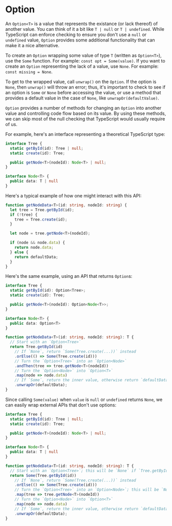# Option

An `Option<T>` is a value that represents the existance (or lack thereof) of another value. You can think of it a bit like `T | null` or `T | undefined`. While TypeScript can enforce checking to ensure you don't use a `null` or `undefined` value, `Option` provides some additional functionality that can make it a nice alternative.

To create an `Option` wrapping some value of type `T` (written as `Option<T>`), use the `Some` function. For example: `const opt = Some(value)`. If you want to create an `Option` representing the lack of a value, use `None`. For example: `const missing = None`.

To get to the wrapped value, call `unwrap()` on the `Option`. If the option is `None`, then `unwrap()` will throw an error; thus, it's important to check to see if an option is `Some` or `None` before accessing the value, or use a method that provides a default value in the case of `None`, like `unwrapOr(defaultValue)`.

`Option` provides a number of methods for changing an `Option` into another value and controlling code flow based on its value. By using these methods, we can skip most of the null checking that TypeScript would usually require of us.

For example, here's an interface representing a theoretical TypeScript type:

```typescript
interface Tree {
  static getById(id): Tree | null;
  static create(id): Tree;

  public getNode<T>(nodeId): Node<T> | null;
}

interface Node<T> {
  public data: T | null
}
```

Here's a typical example of how one might interact with this API:

```typescript
function getNodeData<T>(id: string, nodeId: string) {
  let tree = Tree.getById(id);
  if (!tree) {
    tree = Tree.create(id);
  }

  let node = tree.getNode<T>(nodeId);

  if (node && node.data) {
    return node.data;
  } else {
    return defaultData;
  }
}
```

Here's the same example, using an API that returns `Option`s:

```typescript
interface Tree {
  static getById(id): Option<Tree>;
  static create(id): Tree;

  public getNode<T>(nodeId): Option<Node<T>>;
}

interface Node<T> {
  public data: Option<T>
}

function getNodeData<T>(id: string, nodeId: string): T {
  // Start with an `Option<Tree>`
  return Tree.getById(id)
    // If `None`, return `Some(Tree.create(...))` instead
    .orElse(() => Some(Tree.create(id)))
    // Turn the `Option<Tree>` into an `Option<Node>`
    .andThen(tree => tree.getNode<T>(nodeId))
    // Turn the `Option<Node>` into `Option<T>`
    .map(node => node.data)
    // If `Some`, return the inner value, otherwise return `defaultData`
    .unwrapOr(defaultData);
}
```

Since calling `Some(value)` when `value` is `null` or `undefined` returns `None`, we can easily wrap external APIs that don't use options:

```typescript
interface Tree {
  static getById(id): Tree | null;
  static create(id): Tree;

  public getNode<T>(nodeId): Node<T> | null;
}

interface Node<T> {
  public data: T | null
}

function getNodeData<T>(id: string, nodeId: string): T {
  // Start with an `Option<Tree>`; this will be `None` if `Tree.getById()` returns `null`
  return Some(Tree.getById(id))
    // If `None`, return `Some(Tree.create(...))` instead
    .orElse(() => Some(Tree.create(id)))
    // Turn the `Option<Tree>` into an `Option<Node>`; this will be `None` if `getNode()` returns `null`
    .map(tree => tree.getNode<T>(nodeId))
    // Turn the `Option<Node>` into `Option<T>`
    .map(node => node.data)
    // If `Some`, return the inner value, otherwise return `defaultData`
    .unwrapOr(defaultData);
}
```

